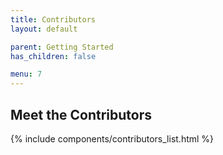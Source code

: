 ```yaml
---
title: Contributors
layout: default

parent: Getting Started
has_children: false

menu: 7
---
```


## Meet the Contributors

{% include components/contributors_list.html %}
